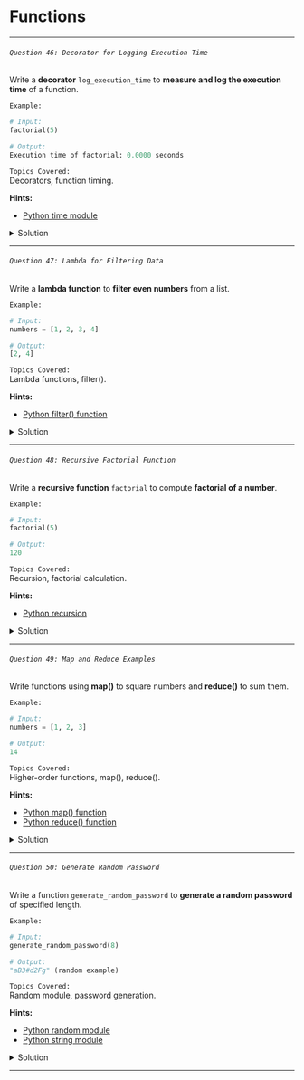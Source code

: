 # Functions  

---

###### ` Question 46: Decorator for Logging Execution Time `  

Write a **decorator** `log_execution_time` to **measure and log the execution time** of a function.  

`Example:`  

```python
# Input:
factorial(5)

# Output:
Execution time of factorial: 0.0000 seconds
```

`Topics Covered:`  
Decorators, function timing.  

**Hints:**  
- [Python time module](https://docs.python.org/3/library/time.html)  

<details>
  <summary>Solution</summary>

### Let's look at the solution:

```python
import time

def log_execution_time(func):
    def wrapper(*args, **kwargs):
        start_time = time.time()  # Record start time
        result = func(*args, **kwargs)  # Call the function
        end_time = time.time()  # Record end time
        execution_time = end_time - start_time  # Calculate execution time
        print(f"Execution time of {func.__name__}: {execution_time:.4f} seconds")
        return result
    return wrapper

# Example usage:
@log_execution_time
def factorial(n):
    if n == 1:
        return 1
    return n * factorial(n-1)

# Test the decorator
factorial(5)
```

**Explanation:**  

- The **decorator** logs the start and end times of the function execution.  
- The **execution time** is displayed after the function completes.  

</details>

---

###### ` Question 47: Lambda for Filtering Data `  

Write a **lambda function** to **filter even numbers** from a list.  

`Example:`  

```python
# Input:
numbers = [1, 2, 3, 4]

# Output:
[2, 4]
```

`Topics Covered:`  
Lambda functions, filter().  

**Hints:**  
- [Python filter() function](https://docs.python.org/3/library/functions.html#filter)  

<details>
  <summary>Solution</summary>

### Let's look at the solution:

```python
# Using lambda and filter to get even numbers
numbers = [1, 2, 3, 4]
even_numbers = list(filter(lambda x: x % 2 == 0, numbers))  # Filter even numbers
print(even_numbers)  # Output: [2, 4]
```

**Explanation:**  

- **Lambda function** (`lambda x: x % 2 == 0`) checks if each number is even.  
- **filter()** applies this lambda function and returns even numbers.  

</details>

---

###### ` Question 48: Recursive Factorial Function `  

Write a **recursive function** `factorial` to compute **factorial of a number**.  

`Example:`  

```python
# Input:
factorial(5)

# Output:
120
```

`Topics Covered:`  
Recursion, factorial calculation.  

**Hints:**  
- [Python recursion](https://docs.python.org/3/tutorial/controlflow.html#defining-functions)  

<details>
  <summary>Solution</summary>

### Let's look at the solution:

```python
def factorial(n):
    if n == 1:
        return 1
    return n * factorial(n-1)  # Recursive call

# Example usage:
print(factorial(5))  # Output: 120
```

**Explanation:**  

- The function **calls itself recursively** with `n-1` until it reaches `1`.  
- The recursion **"unwinds"** and multiplies all numbers.  

</details>

---

###### ` Question 49: Map and Reduce Examples `  

Write functions using **map()** to square numbers and **reduce()** to sum them.  

`Example:`  

```python
# Input:
numbers = [1, 2, 3]

# Output:
14
```

`Topics Covered:`  
Higher-order functions, map(), reduce().  

**Hints:**  
- [Python map() function](https://docs.python.org/3/library/functions.html#map)  
- [Python reduce() function](https://docs.python.org/3/library/functools.html#functools.reduce)  

<details>
  <summary>Solution</summary>

### Let's look at the solution:

```python
from functools import reduce

# List of numbers
numbers = [1, 2, 3]

# Use map to square each number
squared_numbers = list(map(lambda x: x ** 2, numbers))

# Use reduce to sum the squared numbers
sum_of_squares = reduce(lambda x, y: x + y, squared_numbers)
print(sum_of_squares)  # Output: 14
```

**Explanation:**  

- **map()** applies a lambda function to square each element.  
- **reduce()** sums all squared numbers.  

</details>

---

###### ` Question 50: Generate Random Password `  

Write a function `generate_random_password` to **generate a random password** of specified length.  

`Example:`  

```python
# Input:
generate_random_password(8)

# Output:
"aB3#d2Fg" (random example)
```

`Topics Covered:`  
Random module, password generation.  

**Hints:**  
- [Python random module](https://docs.python.org/3/library/random.html)  
- [Python string module](https://docs.python.org/3/library/string.html)  

<details>
  <summary>Solution</summary>

### Let's look at the solution:

```python
import random
import string

def generate_random_password(length=8):
    # Define character sets for password complexity
    characters = string.ascii_letters + string.digits + string.punctuation
    # Randomly select characters from the defined set
    password = ''.join(random.choice(characters) for _ in range(length))
    return password

# Example usage:
print(generate_random_password(8))  # Output: "aB3#d2Fg" (example)
```

**Explanation:**  

- `string.ascii_letters` → Contains all lowercase and uppercase letters.  
- `string.digits` → Contains all numeric digits.  
- `string.punctuation` → Contains special characters.  
- `random.choice()` → Picks a random character for each position in the password.  

</details>

---
